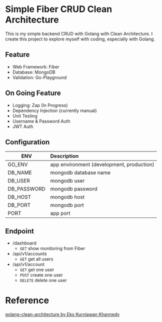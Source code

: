 # Simple Fiber CRUD Clean Architecture

This is my simple backend CRUD with Golang with Clean Architecture. I create this project to explore myself with coding, especially with Golang. 

## Feature
- Web Framework: Fiber
- Database: MongoDB
- Validation: Go-Playground

## On Going Feature
- Logging: Zap (In Progress)
- Dependency Injection (currently manual)
- Unit Testing
- Username & Password Auth
- JWT Auth

## Configuration
| ENV         | Description                               |
|-------------|:------------------------------------------|
| GO_ENV      | app environment (development, production) |
| DB_NAME     | mongodb database name                     |
| DB_USER     | mongodb user                              |
| DB_PASSWORD | mongodb password                          |
| DB_HOST     | mongodb host                              |
| DB_PORT     | mongodb port                              |
| PORT        | app port                                  |

## Endpoint
- /dashboard
    - `GET` show monitoring from Fiber
- /api/v1/accounts
    - `GET` get all users
- /api/v1/account
    - `GET` get one user
    - `POST` create one user
    - `DELETE` delete one user

# Reference
[golang-clean-architecture by Eko Kurniawan Khannedy](https://github.com/khannedy/golang-clean-architecture)
